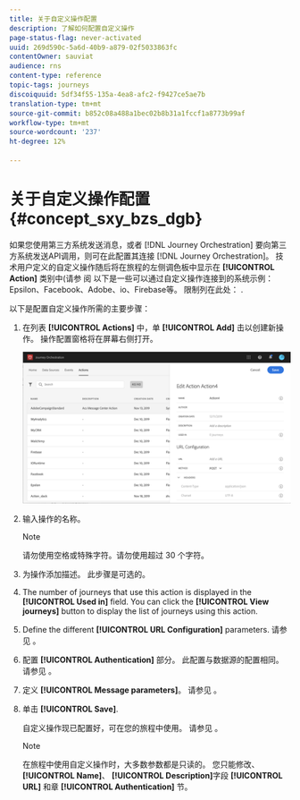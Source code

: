 ```yaml
---
title: 关于自定义操作配置
description: 了解如何配置自定义操作
page-status-flag: never-activated
uuid: 269d590c-5a6d-40b9-a879-02f5033863fc
contentOwner: sauviat
audience: rns
content-type: reference
topic-tags: journeys
discoiquuid: 5df34f55-135a-4ea8-afc2-f9427ce5ae7b
translation-type: tm+mt
source-git-commit: b852c08a488a1bec02b8b31a1fccf1a8773b99af
workflow-type: tm+mt
source-wordcount: '237'
ht-degree: 12%

---
```



# 关于自定义操作配置 {#concept_sxy_bzs_dgb}

如果您使用第三方系统发送消息，或者 [!DNL Journey Orchestration] 要向第三方系统发送API调用，则可在此配置其连接 [!DNL Journey Orchestration]。 技术用户定义的自定义操作随后将在旅程的左侧调色板中显示在 **[!UICONTROL Action]** 类别中(请参 [](../building-journeys/about-action-activities.md)阅 以下是一些可以通过自定义操作连接到的系统示例：Epsilon、Facebook、Adobe、io、Firebase等。
限制列在此处： [](../action/custom-action-limitations.md).

以下是配置自定义操作所需的主要步骤：

1. 在列表 **[!UICONTROL Actions]** 中，单 **[!UICONTROL Add]** 击以创建新操作。 操作配置窗格将在屏幕右侧打开。

   ![](../assets/custom2.png)

1. 输入操作的名称。

   >[!NOTE]
   >
   >请勿使用空格或特殊字符。请勿使用超过 30 个字符。

1. 为操作添加描述。 此步骤是可选的。
1. The number of journeys that use this action is displayed in the **[!UICONTROL Used in]** field. You can click the **[!UICONTROL View journeys]** button to display the list of  journeys using this action.
1. Define the different **[!UICONTROL URL Configuration]** parameters. 请参见 [](../action/url-configuration.md)。
1. 配置 **[!UICONTROL Authentication]** 部分。 此配置与数据源的配置相同。  请参见 [](../datasource/external-data-sources.md#section_wjp_nl5_nhb)。
1. 定义 **[!UICONTROL Message parameters]**。 请参见 [](../action/defining-the-message-parameters.md)。
1. 单击 **[!UICONTROL Save]**.

   自定义操作现已配置好，可在您的旅程中使用。 请参见 [](../building-journeys/about-action-activities.md)。

   >[!NOTE]
   >
   >在旅程中使用自定义操作时，大多数参数都是只读的。 您只能修改、 **[!UICONTROL Name]**、 **[!UICONTROL Description]**&#x200B;字段 **[!UICONTROL URL]** 和章 **[!UICONTROL Authentication]** 节。
